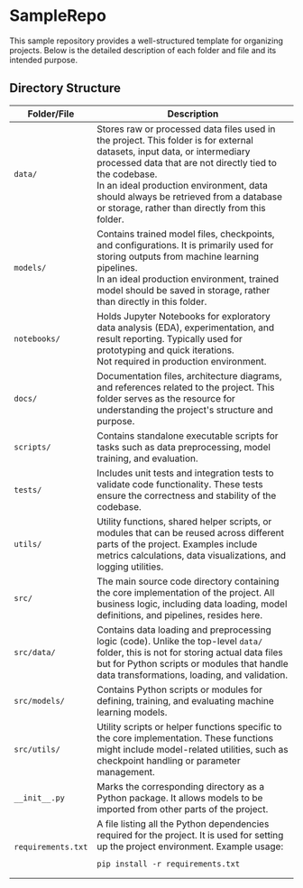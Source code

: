 # SampleRepo

This sample repository provides a well-structured template for organizing projects. Below is the detailed description of each folder and file and its intended purpose.

## Directory Structure

<table>
  <thead>
    <tr>
      <th>Folder/File</th>
      <th>Description</th>
    </tr>
  </thead>
  <tbody>
    <tr>
      <td><code>data/</code></td>
      <td>
        Stores raw or processed data files used in the project. This folder is for external datasets, input data, or intermediary processed data that are not directly tied to the codebase.
        <br> In an ideal production environment, data should always be retrieved from a database or storage, rather than directly from this folder.
      </td>
    </tr>
    <tr>
      <td><code>models/</code></td>
      <td>
        Contains trained model files, checkpoints, and configurations. It is primarily used for storing outputs from machine learning pipelines.
        <br> In an ideal production environment, trained model should be saved in storage, rather than directly in this folder.
      </td>
    </tr>
    <tr>
      <td><code>notebooks/</code></td>
      <td>
        Holds Jupyter Notebooks for exploratory data analysis (EDA), experimentation, and result reporting. Typically used for prototyping and quick iterations.
        <br> Not required in production environment.
      </td>
    </tr>
    <tr>
      <td><code>docs/</code></td>
      <td>
        Documentation files, architecture diagrams, and references related to the project. This folder serves as the resource for understanding the project's structure and purpose.
      </td>
    </tr>
    <tr>
      <td><code>scripts/</code></td>
      <td>
        Contains standalone executable scripts for tasks such as data preprocessing, model training, and evaluation.
      </td>
    </tr>
    <tr>
      <td><code>tests/</code></td>
      <td>
        Includes unit tests and integration tests to validate code functionality. These tests ensure the correctness and stability of the codebase.
      </td>
    </tr>
    <tr>
      <td><code>utils/</code></td>
      <td>
        Utility functions, shared helper scripts, or modules that can be reused across different parts of the project. Examples include metrics calculations, data visualizations, and logging utilities.
      </td>
    </tr>
    <tr>
      <td><code>src/</code></td>
      <td>
        The main source code directory containing the core implementation of the project. All business logic, including data loading, model definitions, and pipelines, resides here.
      </td>
    </tr>
    <tr>
      <td><code>src/data/</code></td>
      <td>
        Contains data loading and preprocessing logic (code). Unlike the top-level <code>data/</code> folder, this is not for storing actual data files but for Python scripts or modules that handle data transformations, loading, and validation.
      </td>
    </tr>
    <tr>
      <td><code>src/models/</code></td>
      <td>
        Contains Python scripts or modules for defining, training, and evaluating machine learning models. 
      </td>
    </tr>
    <tr>
      <td><code>src/utils/</code></td>
      <td>
        Utility scripts or helper functions specific to the core implementation. These functions might include model-related utilities, such as checkpoint handling or parameter management.
      </td>
    </tr>
    <tr>
      <td><code>__init__.py</code></td>
      <td>
        Marks the corresponding directory as a Python package. It allows models to be imported from other parts of the project.
      </td>
    </tr>
    <tr>
      <td><code>requirements.txt</code></td>
      <td>
        A file listing all the Python dependencies required for the project. It is used for setting up the project environment. Example usage:
        <pre><code>pip install -r requirements.txt</code></pre>
      </td>
    </tr>
  </tbody>
</table>